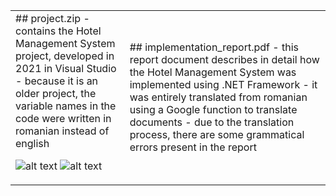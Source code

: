 <table>
  <tr>
    <td>
    ## project.zip
- contains the Hotel Management System project, developed in 2021 in Visual Studio
- because it is an older project, the variable names in the code were written in romanian instead of english

![alt text](https://i.imgur.com/2MwGQOr.png)
![alt text](https://i.imgur.com/DKc6xpk.png)

  </td>
  <td>
    ## implementation_report.pdf
- this report document describes in detail how the Hotel Management System was implemented using .NET Framework
- it was entirely translated from romanian using a Google function to translate documents
- due to the translation process, there are some grammatical errors present in the report
  </td>
  </tr>
</table>
